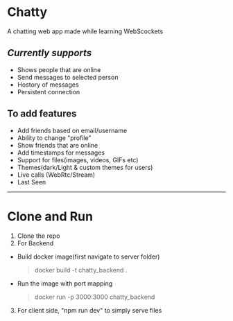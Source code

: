 # Chatty
A chatting web app made while learning WebScockets

## _Currently supports_

- Shows people that are online
- Send messages to selected person
- Hostory of messages
- Persistent connection

## To add features

- Add friends based on email/username
- Ability to change "profile"
- Show friends that are online
- Add timestamps for messages
- Support for files(images, videos, GIFs etc)
- Themes(dark/Light & custom themes for users)
- Live calls (WebRtc/Stream)
- Last Seen

___

# Clone and Run
1. Clone the repo
2. For Backend
- Build docker image(first navigate to server folder)
    >  docker build -t chatty_backend .
- Run the image with port mapping
    > docker run -p 3000:3000 chatty_backend
3. For client side, "npm run dev" to simply serve files
